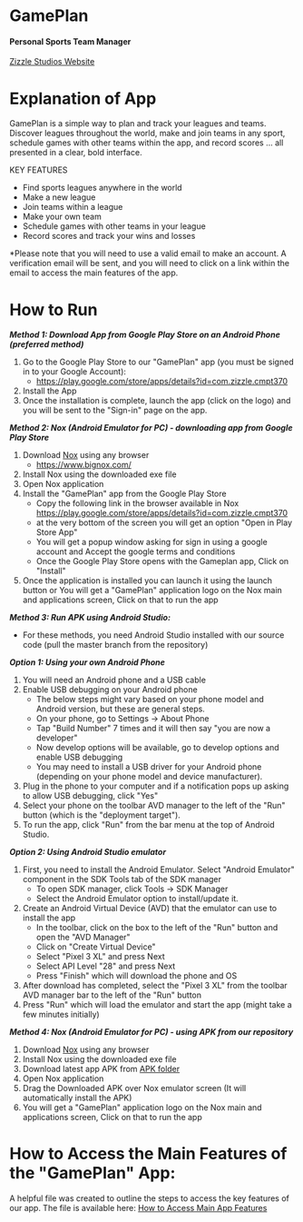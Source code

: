 # GamePlan
#### Personal Sports Team Manager
[Zizzle Studios Website](https://sites.google.com/view/zizzlestudioscanada/home)

# Explanation of App
GamePlan is a simple way to plan and track your leagues and teams. Discover leagues throughout the world, make and join teams in any sport, schedule games with other teams within the app, and record scores ... all presented in a clear, bold interface.

KEY FEATURES
*  Find sports leagues anywhere in the world
*  Make a new league
*  Join teams within a league
*  Make your own team
*  Schedule games with other teams in your league
*  Record scores and track your wins and losses

*Please note that you will need to use a valid email to make an account. A verification email will be sent, and you will need to click on a link within the email to access the main features of the app.

# How to Run

***Method 1: Download App from Google Play Store on an Android Phone (preferred method)***
1. Go to the Google Play Store to our "GamePlan" app (you must be signed in to your Google Account):
   *  https://play.google.com/store/apps/details?id=com.zizzle.cmpt370
2. Install the App
3. Once the installation is complete, launch the app (click on the logo) and you will be sent to the "Sign-in" page on the app.

***Method 2: Nox (Android Emulator for PC) - downloading app from Google Play Store***
1. Download [Nox](https://www.bignox.com/en/download/fullPackage) using any browser
   *  https://www.bignox.com/
2. Install Nox using the downloaded exe file
3. Open Nox application
4. Install the "GamePlan" app from the Google Play Store
   * Copy the following link in the browser available in Nox https://play.google.com/store/apps/details?id=com.zizzle.cmpt370
   * at the very bottom of the screen you will get an option "Open in Play Store App"
   * You will get a popup window asking for sign in using a google account and Accept the google terms and conditions
   * Once the Google Play Store opens with the Gameplan app, Click on "Install"
5. Once the application is installed you can launch it using the launch button or You will get a "GamePlan" application logo on the Nox main and applications screen, Click on that to run the app


***Method 3: Run APK using Android Studio:***
*  For these methods, you need Android Studio installed with our source code (pull the master branch from the repository)  

  ***Option 1: Using your own Android Phone***
1. You will need an Android phone and a USB cable
2. Enable USB debugging on your Android phone
   *  The below steps might vary based on your phone model and Android version, but these are general steps.
   *  On your phone, go to Settings -> About Phone
   *  Tap "Build Number" 7 times and it will then say "you are now a developer"
   *  Now develop options will be available, go to develop options and enable USB debugging
   *  You may need to install a USB driver for your Android phone (depending on your phone model and device manufacturer).
3. Plug in the phone to your computer and if a notification pops up asking to allow USB debugging, click "Yes"
4. Select your phone on the toolbar AVD manager to the left of the "Run" button (which is the "deployment target").
5. To run the app, click "Run" from the bar menu at the top of Android Studio. 


  ***Option 2: Using Android Studio emulator***
1. First, you need to install the Android Emulator. Select "Android Emulator" component in the SDK Tools tab of the SDK manager
   *  To open SDK manager, click Tools -> SDK Manager
   *  Select the Android Emulator option to install/update it.
2. Create an Android Virtual Device (AVD) that the emulator can use to install the app
   *  In the toolbar, click on the box to the left of the "Run" button and open the "AVD Manager"
   *  Click on "Create Virtual Device"
   *  Select "Pixel 3 XL" and press Next
   *  Select API Level "28" and press Next
   *  Press "Finish" which will download the phone and OS
3. After download has completed, select the "Pixel 3 XL" from the toolbar AVD manager bar to the left of the "Run" button
4. Press "Run" which will load the emulator and start the app (might take a few minutes initially)

***Method 4: Nox (Android Emulator for PC) - using APK from our repository***
1. Download [Nox](https://www.bignox.com/en/download/fullPackage) using any browser
2. Install Nox using the downloaded exe file
2. Download latest app APK from [APK folder](https://git.cs.usask.ca/test_alpha/project_1/tree/develop/APK)
3. Open Nox application 
4. Drag the Downloaded APK over Nox emulator screen (It will automatically install the APK)
5. You will get a "GamePlan" application logo on the Nox main and applications screen, Click on that to run the app



# How to Access the Main Features of the "GamePlan" App:
A helpful file was created to outline the steps to access the key features of our app. The file is available here: [How to Access Main App Features](https://git.cs.usask.ca/test_alpha/project_1/-/wikis/How-to-Access-Main-App-Features)
